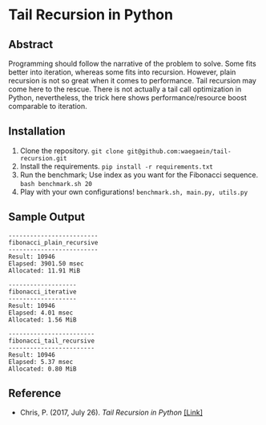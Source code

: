 # Tail Recursion in Python

## Abstract
Programming should follow the narrative of the problem to solve.
Some fits better into iteration, whereas some fits into recursion.
However, plain recursion is not so great when it comes to performance.
Tail recursion may come here to the rescue.
There is not actually a tail call optimization in Python, nevertheless, the trick here shows performance/resource boost comparable to iteration.

## Installation
1. Clone the repository.
`git clone git@github.com:waegaein/tail-recursion.git`
2. Install the requirements.
`pip install -r requirements.txt`
3. Run the benchmark; Use index as you want for the Fibonacci sequence.
`bash benchmark.sh 20`
4. Play with your own configurations!
`benchmark.sh, main.py, utils.py`

## Sample Output
```
-------------------------
fibonacci_plain_recursive
-------------------------
Result: 10946
Elapsed: 3901.50 msec
Allocated: 11.91 MiB

-------------------
fibonacci_iterative
-------------------
Result: 10946
Elapsed: 4.01 msec
Allocated: 1.56 MiB

------------------------
fibonacci_tail_recursive
------------------------
Result: 10946
Elapsed: 5.37 msec
Allocated: 0.80 MiB
```

## Reference
* Chris, P. (2017, July 26). _Tail Recursion in Python_ [[Link]](https://chrispenner.ca/posts/python-tail-recursion)

